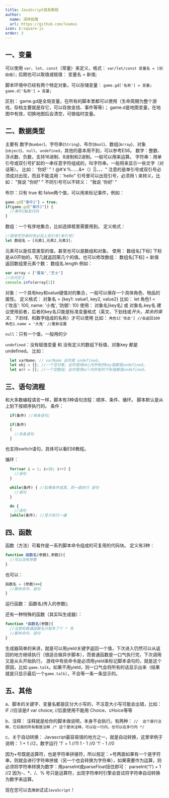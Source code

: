 ```yaml
---
title: JavaScript简易教程
author:
  name: 深林孤鹰
  url: https://github.com/leamus
icon: b:square-js
order: 3
---
```


## 一、变量

可以使用 `var`、`let`、`const`（常量）来定义，格式：
  `var/let/const 变量名 = [初始值];`
后期也可以取值或赋值：
  变量名 = 新值;

脚本环境中已经有两个特定对象，可以存储变量：
  `game.gd['名称'] = 变量;`
  `game.d['名称'] = 变量;`

区别：
game.gd是全局变量，在所有的脚本里都可以使用（生命周期为整个游戏，存档主要就是存它，可以存放金钱、事件等等）；
game.d是地图变量，在地图中有效，切换地图后会清空，可做临时变量。

## 二、数据类型

主要有 数字(`Number`)、字符串(`String`)、布尔(`Bool`)、数组(`Array`)、对象(`object`)、`null`、`undefined`，其他的基本用不到，可以参考ES6。
数字：整数、浮点数、负数，支持16进制、8进制和2进制。一般可以用来运算。
字符串：用单引号或双引号扩起的一串任意字符组成的，叫字符串。一般用来显示一些文字（对话等）。
  比如：
    '你好'
    "！@#￥%……&*（）||、、、"
  注意的是单引号或双引号必须成对出现，而且不能混用：'hello"
  引号里可以出现引号，必须用 \ 来转义，比如：
    "我说 \"你好\" "
  不同引号可以不转义：
    "我说 '你好' "

布尔：只有 true 和 false两个值，可以用来标记事件，例如：

```javascript
game.gd["事件1"] = true;
if(game.gd["事件1"]) {
  //事件1触发代码
}
```

数组：一个有序地集合，比如选择框里需要用到。
  定义格式：

  ```javascript
  //使用字符串时务必加上双引号(单引号)
  let 数组名 = [元素1,元素2,元素3];
  ```

  元素可以是任意类型的值，甚至也可以是数组和对象。
  使用：
    数组名[下标]
    下标是从0开始的，写几就返回第几个的值。也可以修改数组：
    数组名[下标] = 新值
  返回数组里元素个数：
    数组名.length
  例如：

  ```javascript
  var array = ["薯条","芝士"]
  //访问芝士
  console.info(array[1])
  ```

对象：一个具有key和value键值对的集合，一般可以保存一个具体角色、物品的属性。
  定义格式：
    对象名 = {key1: value1, key2, value2}
    比如：
    let 角色1 = {'攻击': 100, name: '小鬼', '防御': 10}
  使用：
    对象名[key名] 或 对象名.key名
    建议使用前者，后者的key名只能是标准变量格式（英文、下划线或$开头，其余的英文、下划线、$和数字组成的名称）才可以使用
    比如：
    `角色1['攻击'] //会返回100`
    `角色1.name = '大鬼' //重新设置`

`null`：只有一个值，一般用的少

`undefined`：没有赋值变量 和 没有定义的数组下标值、对象key 都是 undefined。
比如：

```javascript
  let varName; // varName 此时是 undefined。
  let obj = {}; //一个空对象，此时使用obj内所有的key值都是undefined。
  let arr = []; //一个空数组，此时使用arr内所有的下标值都是undefined。
```

## 三、语句流程

和大多数编程语言一样，脚本有3种语句流程：顺序、条件、循环。
脚本默认是从上到下按顺序执行的。
条件：

```javascript
  if(条件) //单条语句;

  if(条件)
  {
    //多条语句
  }
```

也支持switch语句，具体可以看ES6教程。

循环：

```javascript
  for(var i = 1; i<10; i++) {
    //语句
  }

  while(条件) { //如果条件成真，则一直执行 语句
    //语句
  }

  do {
    //语句
  }while(条件); //至少执行一遍
```

## 四、函数

  函数（方法）可看作是一系列脚本命令组成的可复用的代码块。
  定义有3种：

  ```javascript
  function 函数名(参数1,参数2){
    //可以没有参数
  }
  ```

  也可以：

  ```js
  函数名 = (参数)=>{
    //脚本命令、语句
  }
  ```

  运行函数：
  函数名(传入的参数);

  还有一种特殊的函数（其实叫生成器）：

  ```js
  function *函数名(参数){
    //注意和普通函数名只是多了个 * 号
    //脚本命令、语句
  }
  ```

  生成器简单的来讲，就是可以用yield关键字返回一个值，下次进入仍然可以从返回的地方继续执行（很适合做异步脚本），而普通函数是一口气执行完，下次调用又是从头开始执行。
  游戏中有些命令是必须用yield来标记脚本语句的，就是这个原因，比如 `game.talk`，如果不用yield，则一口气会将所有的话显示出来（结果就是只显示最后一个`game.talk`），不会等一条一条显示的。

## 五、其他

  a、脚本的关键字、变量名都是区分大小写的，不注意大小写可能会出错，比如：
    iF //应该是if
    var choice;  //后面使用不能用 Choice、cHoice等等

  b、注释：
    注释就是给你的脚本做说明，本身不会执行。有两种：
    `//  这个是行注释，它后面的所有都是注释
    /* 这个是块注释，可以在一行内，也可以在多行内
    */`

  c、关于自动转换：
  Javascript最容易错的地方之一，就是自动转换，这里举例子说明：
  1 + 1 //2，数字运行
  '1' + 1 //11
  1 - 1 //0
  '1' - 1 //0

  因为+号既是运算符，也是字符串拼接符，所以规定：+号两面如果有一个是字符串，则就会进行字符串拼接（另一个也会转换为字符串），如果需要作为运算，则必须将字符串转换为数字：用parseInt或parseFloat括住即可：
    parseInt('1') + 1 //2
  因为-、*、/、% 号只是运算符，出现字符串时引擎会尝试将字符串自动转换为数字来运算。

现在您可以去`鹰歌`试试`JavaScript`！